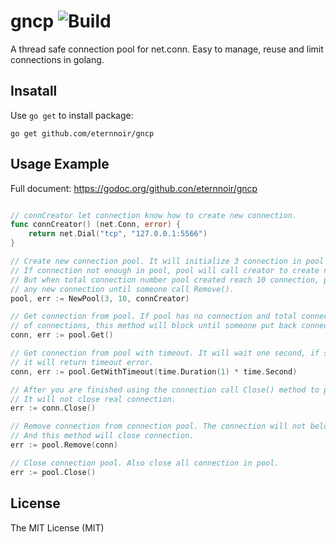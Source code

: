 # gncp ![Build](https://travis-ci.org/eternnoir/gncp.svg?branch=develop)
A thread safe connection pool for net.conn. Easy to manage, reuse and limit connections in golang.

## Insatall

Use `go get` to install package:

```
go get github.com/eternnoir/gncp
```

## Usage Example

Full document: https://godoc.org/github.con/eternnoir/gncp

```go

// connCreator let connection know how to create new connection.
func connCreator() (net.Conn, error) {
	return net.Dial("tcp", "127.0.0.1:5566")
}

// Create new connection pool. It will initialize 3 connection in pool when pool created.
// If connection not enough in pool, pool will call creator to create new connection.
// But when total connection number pool created reach 10 connection, pool will not creat
// any new connection until someone call Remove().
pool, err := NewPool(3, 10, connCreator)

// Get connection from pool. If pool has no connection and total connection reach max number
// of connections, this method will block until someone put back connection to pool.
conn, err := pool.Get()

// Get connection from pool with timeout. It will wait one second, if still cannot get connection
// it will return timeout error.
conn, err := pool.GetWithTimeout(time.Duration(1) * time.Second)

// After you are finished using the connection call Close() method to put connection back to pool.
// It will not close real connection.
err := conn.Close()

// Remove connection from connection pool. The connection will not belong pool anymore.
// And this method will close connection.
err := pool.Remove(conn)

// Close connection pool. Also close all connection in pool.
err := pool.Close()
```

## License

The MIT License (MIT)
